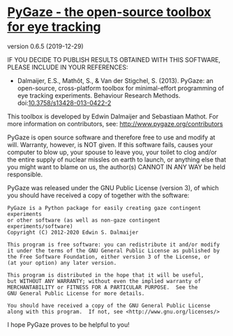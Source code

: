 [PyGaze - the open-source toolbox for eye tracking](http://www.pygaze.org/)
===========================================================================

version 0.6.5 (2019-12-29)


IF YOU DECIDE TO PUBLISH RESULTS OBTAINED WITH THIS SOFTWARE, PLEASE INCLUDE IN YOUR REFERENCES:

* Dalmaijer, E.S., Mathôt, S., & Van der Stigchel, S. (2013). PyGaze: an open-source,
cross-platform toolbox for minimal-effort programming of eye tracking experiments.
Behaviour Research Methods. doi:[10.3758/s13428-013-0422-2](http://link.springer.com/article/10.3758%2Fs13428-013-0422-2)


This toolbox is developed by Edwin Dalmaijer and Sebastiaan Mathot. For more
information on contributors, see: http://www.pygaze.org/contributors

PyGaze is open source software and therefore free to use and modify at will.
Warranty, however, is NOT given. If this software fails, causes your computer
to blow up, your spouse to leave you, your toilet to clog and/or the entire
supply of nuclear missles on earth to launch, or anything else that you might
want to blame on us, the author(s) CANNOT IN ANY WAY be held responsible.

PyGaze was released under the GNU Public License (version 3), of which you
should have received a copy of together with the software:

    PyGaze is a Python package for easily creating gaze contingent experiments
    or other software (as well as non-gaze contingent experiments/software)
    Copyright (C) 2012-2020 Edwin S. Dalmaijer

    This program is free software: you can redistribute it and/or modify
    it under the terms of the GNU General Public License as published by
    the Free Software Foundation, either version 3 of the License, or
    (at your option) any later version.

    This program is distributed in the hope that it will be useful,
    but WITHOUT ANY WARRANTY; without even the implied warranty of
    MERCHANTABILITY or FITNESS FOR A PARTICULAR PURPOSE.  See the
    GNU General Public License for more details.

    You should have received a copy of the GNU General Public License
    along with this program.  If not, see <http://www.gnu.org/licenses/>

I hope PyGaze proves to be helpful to you!
